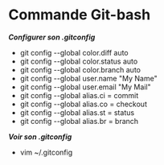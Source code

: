 # Commande Git-bash

_**Configurer son .gitconfig**_

+ git config --global color.diff auto
+ git config --global color.status auto
+ git config --global color.branch auto
+ git config --global user.name "My Name"
+ git config --global user.email "My Mail"
+ git config --global alias.ci = commit
+ git config --global alias.co = checkout
+ git config --global alias.st = status
+ git config --global alias.br = branch

_**Voir son .gitconfig**_

+ vim ~/.gitconfig 
